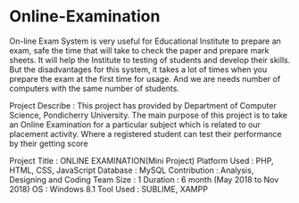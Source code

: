 # Online-Examination

On-line Exam System is very useful for Educational Institute to prepare an exam, safe the
time that will take to check the paper and prepare mark sheets. It will help the Institute to testing of
students and develop their skills. But the disadvantages for this system, it takes a lot of times when
you prepare the exam at the first time for usage. And we are needs number of computers with the
same number of students.

Project Describe : This project has provided by Department of Computer Science, Pondicherry University. The main purpose of this project is to take an Online Examination for a particular subject which is related to our placement activity. Where a registered student can test their performance by their getting score


Project Title : ONLINE EXAMINATION(Mini Project)
Platform Used : PHP, HTML, CSS, JavaScript
Database : MySQL
Contribution : Analysis, Designing and Coding
Team Size : 1
Duration : 6 month (May 2018 to Nov 2018)
OS : Windows 8.1
Tool Used : SUBLIME, XAMPP
